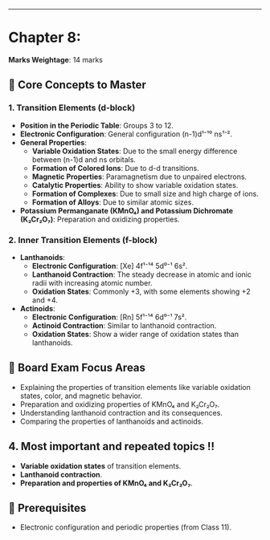 
---

# Chapter 8: 
**Marks Weightage**: 14 marks

## 🎯 Core Concepts to Master

### 1. Transition Elements (d-block)
- **Position in the Periodic Table**: Groups 3 to 12.
- **Electronic Configuration**: General configuration (n-1)d¹⁻¹⁰ ns¹⁻².
- **General Properties**:
    - **Variable Oxidation States**: Due to the small energy difference between (n-1)d and ns orbitals.
    - **Formation of Colored Ions**: Due to d-d transitions.
    - **Magnetic Properties**: Paramagnetism due to unpaired electrons.
    - **Catalytic Properties**: Ability to show variable oxidation states.
    - **Formation of Complexes**: Due to small size and high charge of ions.
    - **Formation of Alloys**: Due to similar atomic sizes.
- **Potassium Permanganate (KMnO₄) and Potassium Dichromate (K₂Cr₂O₇)**: Preparation and oxidizing properties.

### 2. Inner Transition Elements (f-block)
- **Lanthanoids**:
    - **Electronic Configuration**: [Xe] 4f¹⁻¹⁴ 5d⁰⁻¹ 6s².
    - **Lanthanoid Contraction**: The steady decrease in atomic and ionic radii with increasing atomic number.
    - **Oxidation States**: Commonly +3, with some elements showing +2 and +4.
- **Actinoids**:
    - **Electronic Configuration**: [Rn] 5f¹⁻¹⁴ 6d⁰⁻¹ 7s².
    - **Actinoid Contraction**: Similar to lanthanoid contraction.
    - **Oxidation States**: Show a wider range of oxidation states than lanthanoids.

## 📝 Board Exam Focus Areas
- Explaining the properties of transition elements like variable oxidation states, color, and magnetic behavior.
- Preparation and oxidizing properties of KMnO₄ and K₂Cr₂O₇.
- Understanding lanthanoid contraction and its consequences.
- Comparing the properties of lanthanoids and actinoids.

## 4. Most important and repeated topics !!
- **Variable oxidation states** of transition elements.
- **Lanthanoid contraction**.
- **Preparation and properties of KMnO₄ and K₂Cr₂O₇**.

## 🔗 Prerequisites
- Electronic configuration and periodic properties (from Class 11).
